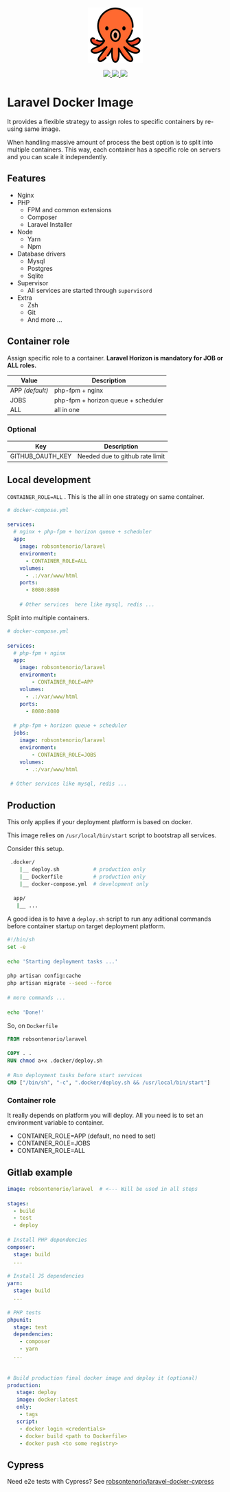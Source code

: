 <p align="center">
  <img src="https://raw.githubusercontent.com/robsontenorio/laravel-docker/master/octopus.png">
</p> 
<p align="center">    
  <a href="https://hub.docker.com/r/robsontenorio/laravel">
    <img src="https://img.shields.io/docker/v/robsontenorio/laravel?color=green&sort=semver&style=for-the-badge" />
    <img src="https://img.shields.io/docker/pulls/robsontenorio/laravel?color=orange&style=for-the-badge" />
    <img src="https://img.shields.io/docker/image-size/robsontenorio/laravel?sort=date&style=for-the-badge" />
  </a>
</p>

# Laravel Docker Image

It provides a flexible strategy to assign roles to specific containers by re-using same image.

When handling massive amount of process the best option is to split into multiple containers. This way, each container has a specific role on servers and you can scale it independently.

## Features

- Nginx
- PHP
    - FPM and common extensions
    - Composer
    - Laravel Installer    
- Node
    - Yarn
    - Npm
- Database drivers
    - Mysql 
    - Postgres 
    - Sqlite
- Supervisor
   - All services are started through `supervisord`
- Extra
   - Zsh
   - Git
   - And more ...

## Container role

Assign specific role to a container.
**Laravel Horizon is mandatory for JOB or ALL roles.**


| Value             | Description |
| ---------------   | ----------- |
| APP *(default)*   | php-fpm + nginx  
| JOBS              | php-fpm + horizon queue + scheduler 
| ALL               | all in one

### Optional

| Key                         | Description |
| --------------------------- | ----------- |
| GITHUB_OAUTH_KEY            | Needed due to github rate limit |


## Local development

`CONTAINER_ROLE=ALL` . This is the all in one strategy on same container.

```yaml
# docker-compose.yml

services:
  # nginx + php-fpm + horizon queue + scheduler
  app:
    image: robsontenorio/laravel    
    environment:
      - CONTAINER_ROLE=ALL
    volumes:
      - .:/var/www/html
    ports:
      - 8080:8080

    # Other services  here like mysql, redis ...
```

Split into multiple containers.

```yaml
# docker-compose.yml

services:
  # php-fpm + nginx
  app:
    image: robsontenorio/laravel
    environment:
        - CONTAINER_ROLE=APP
    volumes:
      - .:/var/www/html
    ports:
      - 8080:8080
 
  # php-fpm + horizon queue + scheduler
  jobs:
    image: robsontenorio/laravel
    environment:
        - CONTAINER_ROLE=JOBS
    volumes:
      - .:/var/www/html

 # Other services like mysql, redis ...
```


## Production

This only applies if your deployment platform is based on docker. 

This image relies on `/usr/local/bin/start`  script to bootstrap all services.

Consider this setup.

```bash
 .docker/
    |__ deploy.sh           # production only
    |__ Dockerfile          # production only
    |__ docker-compose.yml  # development only

  app/
   |__ ...
```

A good idea is to have a `deploy.sh` script to run any aditional commands before container startup on target deployment platform.

```bash
#!/bin/sh
set -e

echo 'Starting deployment tasks ...'

php artisan config:cache
php artisan migrate --seed --force

# more commands ...

echo 'Done!'
```

So, on `Dockerfile`

```dockerfile
FROM robsontenorio/laravel

COPY . .
RUN chmod a+x .docker/deploy.sh

# Run deployment tasks before start services
CMD ["/bin/sh", "-c", ".docker/deploy.sh && /usr/local/bin/start"] 
```

### Container role

It really depends on platform you will deploy. All you need is to set an environment variable to container.

- CONTAINER_ROLE=APP (default, no need to set)
- CONTAINER_ROLE=JOBS
- CONTAINER_ROLE=ALL

## Gitlab example

```yaml
image: robsontenorio/laravel  # <--- Will be used in all steps

stages:
  - build
  - test
  - deploy

# Install PHP dependencies
composer:  
  stage: build
  ...

# Install JS dependencies
yarn:  
  stage: build  
  ...

# PHP tests
phpunit:  
  stage: test
  dependencies:
    - composer
    - yarn    
  ...


# Build production final docker image and deploy it (optional)
production:
   stage: deploy
   image: docker:latest
   only:
    - tags
   script:
    - docker login <credentials>
    - docker build <path to Dockerfile>
    - docker push <to some registry>
```

## Cypress

Need e2e tests with Cypress? See [robsontenorio/laravel-docker-cypress](https://github.com/robsontenorio/laravel-docker-cypress)

